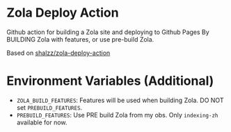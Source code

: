 # Zola Deploy Action
Github action for building a Zola site and deploying to Github Pages By BUILDING Zola with features, or use pre-build Zola.


Based on [shalzz/zola-deploy-action](https://github.com/shalzz/zola-deploy-action "Thx")

# Environment Variables (Additional)
* `ZOLA_BUILD_FEATURES`: Features will be used when building Zola. DO NOT set `PREBUILD_FEATURES`.
* `PREBUILD_FEATURES`: Use PRE build Zola from my obs. Only `indexing-zh` available for now.